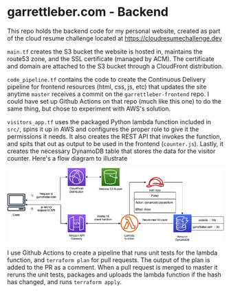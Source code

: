 # garrettleber.com - Backend

This repo holds the backend code for my personal website, created as part of the cloud resume challenge located at <https://cloudresumechallenge.dev>

`main.tf` creates the S3 bucket the website is hosted in, maintains the route53 zone, and the SSL certificate (managed by ACM). The certificate and domain are attached to the S3 bucket through a CloudFront distribution.

`code_pipeline.tf` contains the code to create the Continuous Delivery pipeline for frontend resources (html, css, js, etc) that updates the site anytime `master` receives a commit on the `garrettleber-frontend` repo. I could have set up Github Actions on that repo (much like this one) to do the same thing, but chose to experiment with AWS's solution.

`visitors_app.tf` uses the packaged Python lambda function included in `src/`, spins it up in AWS and configures the proper role to give it the permissions it needs. It also creates the REST API that invokes the function, and spits that out as output to be used in the frontend (`counter.js`). Lastly, it creates the necessary DynamoDB table that stores the data for the visitor counter. Here's a flow diagram to illustrate

![Flow Diagram](assets/flow-diagram.png)

I use Github Actions to create a pipeline that runs unit tests for the lambda function, and `terraform plan` for pull requests. The output of the plan is added to the PR as a comment. When a pull request is merged to master it reruns the unit tests, packages and uploads the lambda function if the hash has changed, and runs `terraform apply`.

